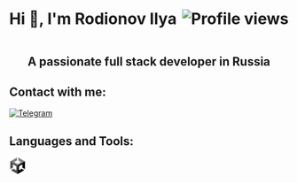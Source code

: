 <!-- Center align text using HTML -->
<h1 align="center" style="display: inline-block;">
  Hi 👋, I'm Rodionov Ilya
  <img src="https://komarev.com/ghpvc/?username=BCyclik&color=blue" alt="Profile views" style="float: right; margin-left: 10px; vertical-align: middle;" />
</h1>

<h2 align="center">A passionate full stack developer in Russia</h2>

<!-- Contact section -->
## Contact with me:
<p>
  <a href="https://t.me/BCyclik">
    <img src="https://upload.wikimedia.org/wikipedia/commons/8/8b/Telegram_icon.svg" alt="Telegram" width="30" height="30" />
  </a>
</p>

<!-- Languages and Tools section -->
## Languages and Tools:
<p>
  <img src="https://raw.githubusercontent.com/devicons/devicon/master/icons/unity/unity-original.svg" alt="Unity3D" width="30" height="30" />
</p>
